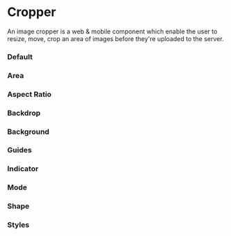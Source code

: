 # Cropper

An image cropper is a web & mobile component which enable the user to resize, move, crop
an area of images before they're uploaded to the server.

<Playground />

<Usage />

<Api />

<Examples />

### Default

<Example value="default" />

### Area

<Example value="area" />

### Aspect Ratio

<Example value="aspect-ratio" />

### Backdrop

<Example value="backdrop" />

### Background

<Example value="background" />

### Guides

<Example value="guides" />

### Indicator

<Example value="indicator" />

### Mode

<Example value="mode" />

### Shape

<Example value="shape" />

### Styles

<Example value="styles" />

<Checklist 
    accessibility={false}
    bidirectionality={false}
    cssParts={false}
    cssVariables={false}
    documentation={false}
    examples={false}
    events={false}
    keyboard={false}
    methods={false}
    playground={false}
    properties={false}
    skeleton={false}
    slots={false}
/>
